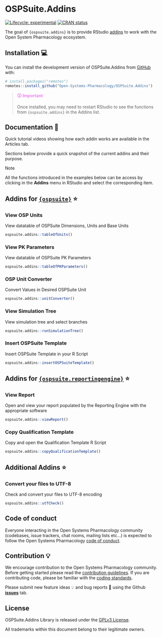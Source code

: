 
<!-- README.md is generated from README.Rmd. Please edit that file -->

# OSPSuite.Addins

<!-- badges: start -->

[![Lifecycle:
experimental](https://img.shields.io/badge/lifecycle-experimental-orange.svg)](https://lifecycle.r-lib.org/articles/stages.html#experimental)
[![CRAN
status](https://www.r-pkg.org/badges/version/OSPSuite.Addins)](https://CRAN.R-project.org/package=OSPSuite.Addins)
<!-- badges: end -->

The goal of `{ospsuite.addins}` is to provide RStudio [addins](https://rstudio.github.io/rstudio-extensions/rstudio_addins.html) to work with the Open System Pharmacology ecosystem.

## Installation &#x1f4bb;

You can install the development version of OSPSuite.Addins from
[GitHub](https://github.com/) with:

``` r
# install.packages("remotes")
remotes::install_github("Open-Systems-Pharmacology/OSPSuite.Addins")
```

> <font color = "violet"><strong> &#x1f6c8;  Important </strong></font>
> 
> Once installed, you may need to restart RStudio to see the functions from `{ospsuite.addins}` in the Addins list.

## Documentation &#128214;

Quick tutorial videos showing how each addin works are available in the Articles tab. 

Sections below provide a quick snapshot of the current addins and their purpose.

> [!NOTE]
> All the functions introduced in the examples below can be access by clicking in the __Addins__ menu in RStudio and select the corresponding item.

## Addins for [`{ospsuite}`](https://www.open-systems-pharmacology.org/OSPSuite-R/) &#11088;


### View OSP Units

View datatable of OSPSuite Dimensions, Units and Base Units

```r
ospsuite.addins::tableOfUnits()
```

### View PK Parameters

View datatable of OSPSuite PK Parameters

```r
ospsuite.addins::tableOfPKParameters()
```

### OSP Unit Converter

Convert Values in Desired OSPSuite Unit

```r
ospsuite.addins::unitConverter()
```

### View Simulation Tree

View simulation tree and select branches

```r
ospsuite.addins::runSimulationTree()
```

### Insert OSPSuite Template

Insert OSPSuite Template in your R Script

```r
ospsuite.addins::insertOSPSuiteTemplate()
```

## Addins for [`{ospsuite.reportingengine}`](https://www.open-systems-pharmacology.org/OSPSuite.ReportingEngine/) &#11088;

### View Report

Open and view your report populated by the Reporting Engine with the appropriate software

```r
ospsuite.addins::viewReport()
```

### Copy Qualification Template

Copy and open the Qualification Template R Script

```r
ospsuite.addins::copyQualificationTemplate()
```

## Additional Addins &#11088;

### Convert your files to UTF-8

Check and convert your files to UTF-8 encoding

```r
ospsuite.addins::utfCheck()
```

## Code of conduct

Everyone interacting in the Open Systems Pharmacology community (codebases, issue trackers, chat rooms, mailing lists etc...) is expected to follow the Open Systems Pharmacology [code of conduct](https://github.com/Open-Systems-Pharmacology/Suite/blob/master/CODE_OF_CONDUCT.md).

## Contribution &#128161;

We encourage contribution to the Open Systems Pharmacology community. Before getting started please read the [contribution guidelines](https://github.com/Open-Systems-Pharmacology/Suite/blob/master/CONTRIBUTING.md). If you are contributing code, please be familiar with the [coding standards](https://github.com/Open-Systems-Pharmacology/Suite/blob/master/CODING_STANDARDS_R.md).

Please submit new feature ideas &#128161; and bug reports &#x1F41B; using the Github [__issues__](https://github.com/Open-Systems-Pharmacology/OSPSuite.Addins/issues) tab.

## License

OSPSuite.Addins Library is released under the [GPLv3 License](LICENSE.md).

All trademarks within this document belong to their legitimate owners.